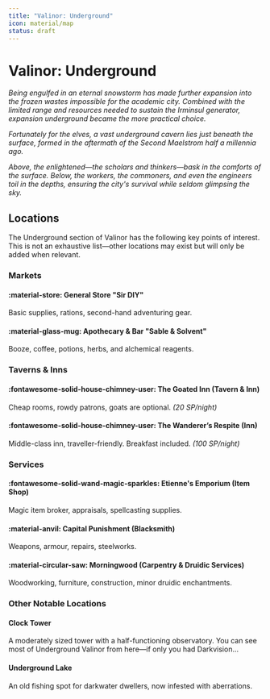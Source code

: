 ```yaml
---
title: "Valinor: Underground"
icon: material/map
status: draft
---
```


# Valinor: Underground

*Being engulfed in an eternal snowstorm has made further expansion into the frozen wastes impossible for the academic city. Combined with the limited range and resources needed to sustain the Irminsul generator, expansion underground became the more practical choice.*  

*Fortunately for the elves, a vast underground cavern lies just beneath the surface, formed in the aftermath of the Second Maelstrom half a millennia ago.*  

*Above, the enlightened—the scholars and thinkers—bask in the comforts of the surface. Below, the workers, the commoners, and even the engineers toil in the depths, ensuring the city's survival while seldom glimpsing the sky.*  

## Locations

The Underground section of Valinor has the following key points of interest. This is not an exhaustive list—other locations may exist but will only be added when relevant.

### Markets

#### :material-store: General Store "Sir DIY"

Basic supplies, rations, second-hand adventuring gear.  

#### :material-glass-mug: Apothecary & Bar "Sable & Solvent"

Booze, coffee, potions, herbs, and alchemical reagents.  

### Taverns & Inns

#### :fontawesome-solid-house-chimney-user: The Goated Inn (Tavern & Inn)

Cheap rooms, rowdy patrons, goats are optional. *(20 SP/night)*  

#### :fontawesome-solid-house-chimney-user: The Wanderer’s Respite (Inn)

Middle-class inn, traveller-friendly. Breakfast included. *(100 SP/night)*  

### Services

#### :fontawesome-solid-wand-magic-sparkles: Etienne's Emporium (Item Shop)

Magic item broker, appraisals, spellcasting supplies.  

#### :material-anvil: Capital Punishment (Blacksmith)

Weapons, armour, repairs, steelworks.  

#### :material-circular-saw: Morningwood (Carpentry & Druidic Services)

Woodworking, furniture, construction, minor druidic enchantments.  

### Other Notable Locations

<!---

#### Bannockburn's Initiative Inc. Safehouse

A heavily fortified bunker concealed beneath the guise of a decrepit building. This covert branch office serves as a crucial hub for the corporation, stocked with essential supplies—food, medicine, and clothing—alongside weapons and specialised equipment.

--->

#### Clock Tower

A moderately sized tower with a half-functioning observatory. You can see most of Underground Valinor from here—if only you had Darkvision...  

#### Underground Lake

An old fishing spot for darkwater dwellers, now infested with aberrations.  

